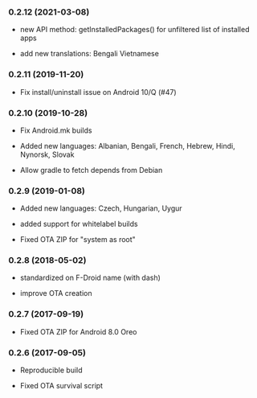 ### 0.2.12 (2021-03-08)

* new API method: getInstalledPackages() for unfiltered list of installed apps

* add new translations: Bengali Vietnamese

### 0.2.11 (2019-11-20)

* Fix install/uninstall issue on Android 10/Q (#47)

### 0.2.10 (2019-10-28)

* Fix Android.mk builds

* Added new languages: Albanian, Bengali, French, Hebrew, Hindi, Nynorsk, Slovak

* Allow gradle to fetch depends from Debian

### 0.2.9 (2019-01-08)

* Added new languages: Czech, Hungarian, Uygur

* added support for whitelabel builds

* Fixed OTA ZIP for "system as root"

### 0.2.8 (2018-05-02)

* standardized on F-Droid name (with dash)

* improve OTA creation

### 0.2.7 (2017-09-19)

* Fixed OTA ZIP for Android 8.0 Oreo

### 0.2.6 (2017-09-05)

* Reproducible build

* Fixed OTA survival script
